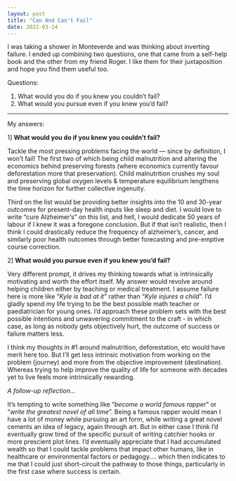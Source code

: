 ```yaml
---
layout: post
title: "Can And Can't Fail"
date: 2022-03-14
---
```


I was taking a shower in Monteverde and was thinking about inverting failure. I ended up combining two questions, one that came from a self-help book and the other from my friend Roger.  I like them for their juxtaposition and hope you find them useful too. 

Questions: 

1. What would you do if you knew you couldn’t fail?
2. What would you pursue even if you knew you’d fail?

---

My answers: 

1] **What would you do if you knew you couldn’t fail?**

Tackle the most pressing problems facing the world — since by definition, I won’t fail! The first two of which being child malnutrition and altering the economics behind preserving forests (where economics currently favour deforestation more that preservation). Child malnutrition crushes my soul and preserving global oxygen levels & temperature equilibrium lengthens the time horizon for further collective ingenuity. 

Third on the list would be providing better insights into the 10 and 30-year outcomes for present-day health inputs like sleep and diet. I would love to write “cure Alzheimer’s” on this list, and hell, I would dedicate 50 years of labour if I knew it was a foregone conclusion. But if that isn’t realistic, then I think I could drastically reduce the frequency of alzheimer’s, cancer, and similarly poor health outcomes through better forecasting and pre-emptive course correction. 

2] **What would you pursue even if you knew you’d fail?**

Very different prompt, it drives my thinking towards what is intrinsically motivating and worth the effort itself. My answer would revolve around helping children either by teaching or medical treatment. I assume failure here is more like “*Kyle is bad at it*” rather than “*Kyle injures a child*”. I’d gladly spend my life trying to be the best possible math teacher or paediatrician for young ones. I’d approach these problem sets with the best possible intentions and unwavering commitment to the craft - in which case, as long as nobody gets objectively hurt, the outcome of success or failure matters less. 

I think my thoughts in #1 around malnutrition, deforestation, etc would have merit here too. But I’ll get less intrinsic motivation from working on the problem (journey) and more from the objective improvement (destination). Whereas trying to help improve the quality of life for someone with decades yet to live feels more intrinsically rewarding. 

*A follow-up reflection...*

It’s tempting to write something like “*become a world famous rapper*” or “*write the greatest novel of all time*”. Being a famous rapper would mean I have a lot of money while pursuing an art form, while writing a great novel cements an idea of legacy, again through art. But in either case I think I’d eventually grow tired of the specific pursuit of writing catchier hooks or more prescient plot lines. I’d eventually appreciate that I had accumulated wealth so that I could tackle problems that impact other humans, like in healthcare or environmental factors or pedagogy.... which then indicates to me that I could just short-circuit the pathway to those things, particularly in the first case where success is certain.
